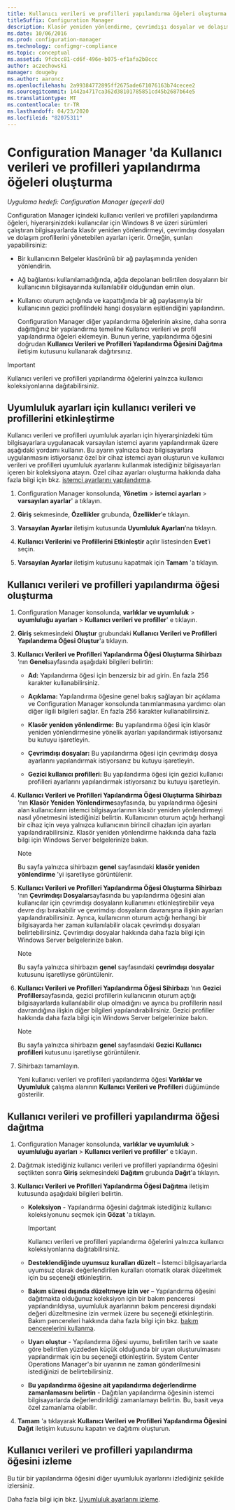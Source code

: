 ```yaml
---
title: Kullanıcı verileri ve profilleri yapılandırma öğeleri oluşturma
titleSuffix: Configuration Manager
description: Klasör yeniden yönlendirme, çevrimdışı dosyalar ve dolaşım profillerini yönetmek için Configuration Manager içindeki veri ve profil yapılandırma öğelerini kullanın.
ms.date: 10/06/2016
ms.prod: configuration-manager
ms.technology: configmgr-compliance
ms.topic: conceptual
ms.assetid: 9fcbcc81-cd6f-496e-b075-ef1afa2b8ccc
author: aczechowski
manager: dougeby
ms.author: aaroncz
ms.openlocfilehash: 2a99384772895ff2675ade671076163b74cecee2
ms.sourcegitcommit: 1442a4717ca362d38101785851cd45b2687b64e5
ms.translationtype: MT
ms.contentlocale: tr-TR
ms.lasthandoff: 04/23/2020
ms.locfileid: "82075311"
---
```

# <a name="create-user-data-and-profiles-configuration-items-in-configuration-manager"></a>Configuration Manager 'da Kullanıcı verileri ve profilleri yapılandırma öğeleri oluşturma

*Uygulama hedefi: Configuration Manager (geçerli dal)*

Configuration Manager içindeki kullanıcı verileri ve profilleri yapılandırma öğeleri, hiyerarşinizdeki kullanıcılar için Windows 8 ve üzeri sürümleri çalıştıran bilgisayarlarda klasör yeniden yönlendirmeyi, çevrimdışı dosyaları ve dolaşım profillerini yönetebilen ayarları içerir. Örneğin, şunları yapabilirsiniz:  

- Bir kullanıcının Belgeler klasörünü bir ağ paylaşımında yeniden yönlendirin.  

- Ağ bağlantısı kullanılamadığında, ağda depolanan belirtilen dosyaların bir kullanıcının bilgisayarında kullanılabilir olduğundan emin olun.  

- Kullanıcı oturum açtığında ve kapattığında bir ağ paylaşımıyla bir kullanıcının gezici profilindeki hangi dosyaların eşitlendiğini yapılandırın.  

  Configuration Manager diğer yapılandırma öğelerinin aksine, daha sonra dağıttığınız bir yapılandırma temeline Kullanıcı verileri ve profil yapılandırma öğeleri eklemeyin. Bunun yerine, yapılandırma öğesini doğrudan **Kullanıcı Verileri ve Profilleri Yapılandırma Öğesini Dağıtma** iletişim kutusunu kullanarak dağıtırsınız.  

> [!IMPORTANT]  
>  Kullanıcı verileri ve profilleri yapılandırma öğelerini yalnızca kullanıcı koleksiyonlarına dağıtabilirsiniz.  

## <a name="enable-user-data-and-profiles-for-compliance-settings"></a>Uyumluluk ayarları için kullanıcı verileri ve profillerini etkinleştirme  
 Kullanıcı verileri ve profilleri uyumluluk ayarları için hiyerarşinizdeki tüm bilgisayarlara uygulanacak varsayılan istemci ayarını yapılandırmak üzere aşağıdaki yordamı kullanın. Bu ayarın yalnızca bazı bilgisayarlara uygulanmasını istiyorsanız özel bir cihaz istemci ayarı oluşturun ve kullanıcı verileri ve profilleri uyumluluk ayarlarını kullanmak istediğiniz bilgisayarları içeren bir koleksiyona atayın. Özel cihaz ayarları oluşturma hakkında daha fazla bilgi için bkz. [istemci ayarlarını yapılandırma](../../core/clients/deploy/configure-client-settings.md).  

1.  Configuration Manager konsolunda, **Yönetim** > **istemci ayarları** > **varsayılan ayarlar**' a tıklayın.  

4.  **Giriş** sekmesinde, **Özellikler** grubunda, **Özellikler**'e tıklayın.  

5.  **Varsayılan Ayarlar** iletişim kutusunda **Uyumluluk Ayarları**’na tıklayın.  

6.  **Kullanıcı Verilerini ve Profillerini Etkinleştir** açılır listesinden **Evet**’i seçin.  

7.  **Varsayılan Ayarlar** iletişim kutusunu kapatmak için **Tamam** 'a tıklayın.  

## <a name="create-a-user-data-and-profiles-configuration-item"></a>Kullanıcı verileri ve profilleri yapılandırma öğesi oluşturma  

1. Configuration Manager konsolunda, **varlıklar ve uyumluluk** > **uyumluluğu ayarları** > **Kullanıcı verileri ve profiller**' e tıklayın.  

2. **Giriş** sekmesindeki **Oluştur** grubundaki **Kullanıcı Verileri ve Profilleri Yapılandırma Öğesi Oluştur**'a tıklayın.  

3. **Kullanıcı Verileri ve Profilleri Yapılandırma Öğesi Oluşturma Sihirbazı** ’nın **Genel**sayfasında aşağıdaki bilgileri belirtin:  

   -   **Ad:** Yapılandırma öğesi için benzersiz bir ad girin. En fazla 256 karakter kullanabilirsiniz.  

   -   **Açıklama:** Yapılandırma öğesine genel bakış sağlayan bir açıklama ve Configuration Manager konsolunda tanımlanmasına yardımcı olan diğer ilgili bilgileri sağlar. En fazla 256 karakter kullanabilirsiniz.  

   -   **Klasör yeniden yönlendirme:** Bu yapılandırma öğesi için klasör yeniden yönlendirmesine yönelik ayarları yapılandırmak istiyorsanız bu kutuyu işaretleyin.  

   -   **Çevrimdışı dosyalar:** Bu yapılandırma öğesi için çevrimdışı dosya ayarlarını yapılandırmak istiyorsanız bu kutuyu işaretleyin.  

   -   **Gezici kullanıcı profilleri:** Bu yapılandırma öğesi için gezici kullanıcı profilleri ayarlarını yapılandırmak istiyorsanız bu kutuyu işaretleyin.  

4. **Kullanıcı Verileri ve Profilleri Yapılandırma Öğesi Oluşturma Sihirbazı** ’nın **Klasör Yeniden Yönlendirme**sayfasında, bu yapılandırma öğesini alan kullanıcıların istemci bilgisayarlarının klasör yeniden yönlendirmeyi nasıl yönetmesini istediğinizi belirtin. Kullanıcının oturum açtığı herhangi bir cihaz için veya yalnızca kullanıcının birincil cihazları için ayarları yapılandırabilirsiniz. Klasör yeniden yönlendirme hakkında daha fazla bilgi için Windows Server belgelerinize bakın.  

   > [!NOTE]  
   >  Bu sayfa yalnızca sihirbazın **genel** sayfasındaki **klasör yeniden yönlendirme** 'yi işaretliyse görüntülenir.  

5. **Kullanıcı Verileri ve Profilleri Yapılandırma Öğesi Oluşturma Sihirbazı** ’nın **Çevrimdışı Dosyalar**sayfasında bu yapılandırma öğesini alan kullanıcılar için çevrimdışı dosyaların kullanımını etkinleştirebilir veya devre dışı bırakabilir ve çevrimdışı dosyaların davranışına ilişkin ayarları yapılandırabilirsiniz. Ayrıca, kullanıcının oturum açtığı herhangi bir bilgisayarda her zaman kullanılabilir olacak çevrimdışı dosyaları belirtebilirsiniz. Çevrimdışı dosyalar hakkında daha fazla bilgi için Windows Server belgelerinize bakın.  

   > [!NOTE]  
   >  Bu sayfa yalnızca sihirbazın **genel** sayfasındaki **çevrimdışı dosyalar** kutusunu işaretliyse görüntülenir.  

6. **Kullanıcı Verileri ve Profilleri Yapılandırma Öğesi Sihirbazı** ’nın **Gezici Profiller**sayfasında, gezici profillerin kullanıcının oturum açtığı bilgisayarlarda kullanılabilir olup olmadığını ve ayrıca bu profillerin nasıl davrandığına ilişkin diğer bilgileri yapılandırabilirsiniz. Gezici profiller hakkında daha fazla bilgi için Windows Server belgelerinize bakın.  

   > [!NOTE]  
   >  Bu sayfa yalnızca sihirbazın **genel** sayfasındaki **Gezici Kullanıcı profilleri** kutusunu işaretliyse görüntülenir.  

7. Sihirbazı tamamlayın.  

   Yeni kullanıcı verileri ve profilleri yapılandırma öğesi **Varlıklar ve Uyumluluk** çalışma alanının **Kullanıcı Verileri ve Profilleri** düğümünde gösterilir.  

## <a name="deploy-a-user-data-and-profiles-configuration-item"></a>Kullanıcı verileri ve profilleri yapılandırma öğesi dağıtma  

1.  Configuration Manager konsolunda, **varlıklar ve uyumluluk** > **uyumluluğu ayarları** > **Kullanıcı verileri ve profiller**' e tıklayın.  

3.  Dağıtmak istediğiniz kullanıcı verileri ve profilleri yapılandırma öğesini seçtikten sonra **Giriş** sekmesindeki **Dağıtım** grubunda **Dağıt**'a tıklayın.  

4.  **Kullanıcı Verileri ve Profilleri Yapılandırma Öğesi Dağıtma** iletişim kutusunda aşağıdaki bilgileri belirtin.  

    -   **Koleksiyon** - Yapılandırma öğesini dağıtmak istediğiniz kullanıcı koleksiyonunu seçmek için **Gözat** 'a tıklayın.  

        > [!IMPORTANT]  
        >  Kullanıcı verileri ve profilleri yapılandırma öğelerini yalnızca kullanıcı koleksiyonlarına dağıtabilirsiniz.  

    -   **Desteklendiğinde uyumsuz kuralları düzelt** – İstemci bilgisayarlarda uyumsuz olarak değerlendirilen kuralları otomatik olarak düzeltmek için bu seçeneği etkinleştirin.  

    -   **Bakım süresi dışında düzeltmeye izin ver** – Yapılandırma öğesini dağıtmakta olduğunuz koleksiyon için bir bakım penceresi yapılandırıldıysa, uyumluluk ayarlarının bakım penceresi dışındaki değeri düzeltmesine izin vermek üzere bu seçeneği etkinleştirin. Bakım pencereleri hakkında daha fazla bilgi için bkz. [bakım pencerelerini kullanma](../../core/clients/manage/collections/use-maintenance-windows.md).  

    -   **Uyarı oluştur** - Yapılandırma öğesi uyumu, belirtilen tarih ve saate göre belirtilen yüzdeden küçük olduğunda bir uyarı oluşturulmasını yapılandırmak için bu seçeneği etkinleştirin. System Center Operations Manager'a bir uyarının ne zaman gönderilmesini istediğinizi de belirtebilirsiniz.  

    -   **Bu yapılandırma öğesine ait yapılandırma değerlendirme zamanlamasını belirtin** - Dağıtılan yapılandırma öğesinin istemci bilgisayarlarda değerlendirildiği zamanlamayı belirtin. Bu, basit veya özel zamanlama olabilir.  

5.  **Tamam** 'a tıklayarak **Kullanıcı Verileri ve Profilleri Yapılandırma Öğesini Dağıt** iletişim kutusunu kapatın ve dağıtımı oluşturun.  

## <a name="monitor-a-user-data-and-profiles-configuration-item"></a>Kullanıcı verileri ve profilleri yapılandırma öğesini izleme  
 Bu tür bir yapılandırma öğesini diğer uyumluluk ayarlarını izlediğiniz şekilde izlersiniz.  

 Daha fazla bilgi için bkz. [Uyumluluk ayarlarını izleme](../../compliance/deploy-use/monitor-compliance-settings.md).  
